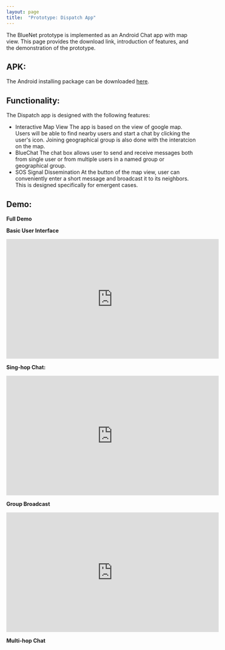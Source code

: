 ```yaml
---
layout: page
title:  "Prototype: Dispatch App"
---
```


The BlueNet prototype is implemented as an Android Chat app with map view. This page provides the download link, introduction of features, and the demonstration of the prototype.

## APK: 
The Android installing package can be downloaded [here][apk].


[apk]: https://github.com/jlinear/DispatchApp/releases/download/v1.1-alpha/app-dispatch.apk

<!-- ## Screenshots:
<p align="center">
<img src="../assets/img/.png" alt="demo_screenshots" height="300px"/>
</p> -->

## Functionality:
The Dispatch app is designed with the following features:
- Interactive Map View
	The app is based on the view of google map. Users will be able to find nearby users and start a chat by clicking the user's icon. Joining geographical group is also done with the interatcion on the map.
- BlueChat
	The chat box allows user to send and receive messages both from single user or from multiple users in a named group or geographical group.
- SOS Signal Dissemination
	At the button of the map view, user can conveniently enter a short message and broadcast it to its neighbors. This is designed specifically for emergent cases.

## Demo:

**Full Demo**

**Basic User Interface**

<iframe width="560" height="315" src="https://www.youtube.com/embed/i3MHNxwUe0A" frameborder="0" allow="autoplay; encrypted-media" allowfullscreen></iframe>

**Sing-hop Chat:**

<iframe width="560" height="315" src="https://www.youtube.com/embed/zTYGq3GSmO0" frameborder="0" allow="autoplay; encrypted-media" allowfullscreen></iframe>

**Group Broadcast**

<iframe width="560" height="315" src="https://www.youtube.com/embed/WtIV4Xy2yVQ" frameborder="0" allow="autoplay; encrypted-media" allowfullscreen></iframe>

**Multi-hop Chat**



